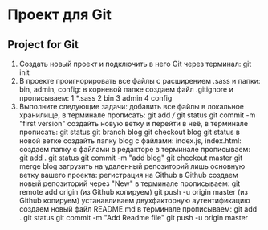 # Проект для Git
## Project for Git

1. Создать новый проект и подключить в него Git через терминал: git init
2. В проекте проигнорировать все файлы с расширением .sass и папки: bin, admin, config:
в корневой папке создаем файл .gitignore и прописываем:
1 *.sass
2 bin
3 admin
4 config 
3. Выполните следующие задачи:
добавить все файлы в локальное хранилище, в терминале прописать:
git add */*
git status
git commit -m "first version"
создайть новую ветку и перейти в неё, в терминале прописать:
git status
git branch blog
git checkout blog 
git status 
в новой ветке создайть папку blog с файлами: index.js, index.html:
создаем папку с файлами в редакторе
в терминале прописываем:
git add .
git status
git commit -m "add blog"
git checkout master
git merge blog 
загрузить на удаленный репозиторий лишь основную ветку вашего проекта:
регистрация на Github 
в Github создаем новый репозиторий через "New"
в терминале прописываем:
git remote add origin (из Github копируем)
git push -u origin master (из Github копируем) 
устанавливаем двухфакторную аутентификацию 
создаем новый файл README.md
в терминале прописываем:
git add .
git status
git commit -m "Add Readme file"
git push -u origin master 
